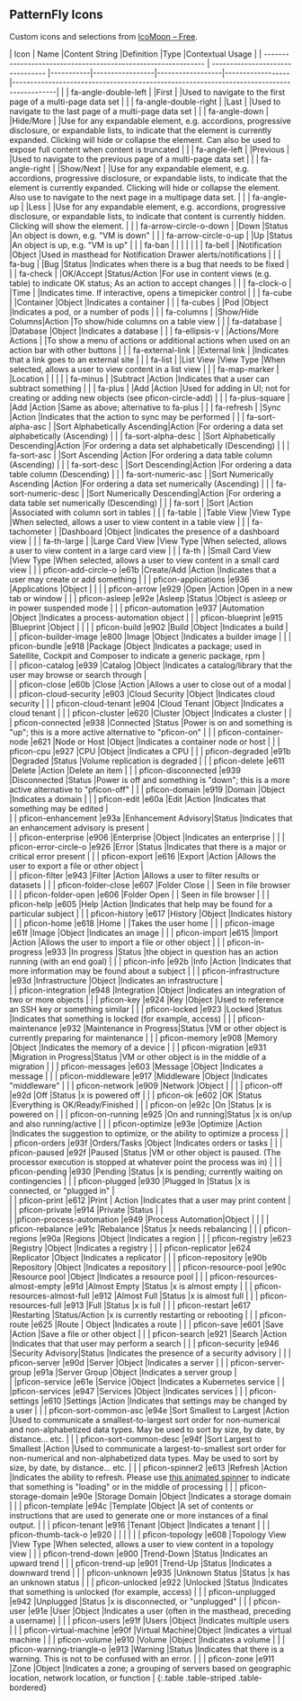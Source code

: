 ## PatternFly Icons

Custom icons and selections from [IcoMoon &#8211; Free](http://icomoon.io/#icons).

| Icon                                                          | Name                             |Content String    |Definition       |Type              |Contextual Usage                                                                          |
| ------------------------------------------------------------- | -------------------------------- |-----------|-----------------|------------------|------------------|------------------------------------------------------------------------------------------|
| <span class="fa fa-angle-double-left"></span>                 | fa-angle-double-left                        |              |First               |      |Used to navigate to the first page of a multi-page data set                                                                                          |
| <span class="fa fa-angle-double-right"></span>                | fa-angle-double-right                       |              |Last               |      |Used to navigate to the last page of a multi-page data set                                                                                           |
| <span class="fa fa-angle-down"></span>                        | fa-angle-down                               |              |Hide/More          |      |Use for any expandable element, e.g. accordions, progressive disclosure, or expandable lists, to indicate that the element is currently expanded. Clicking will hide or collapse the element. Can also be used to expose full content when content is truncated                                       |
| <span class="fa fa-angle-left"></span>                        | fa-angle-left                               |              |Previous               |      |Used to navigate to the previous page of a multi-page data set                                                                                          |
| <span class="fa fa-angle-right"></span>                       | fa-angle-right                              |              |Show/Next           |      |Use for any expandable element, e.g. accordions, progressive disclosure, or expandable lists, to indicate that the element is currently expanded. Clicking will hide or collapse the element. Also use to navigate to the next page in a multipage data set.                                          |
| <span class="fa fa-angle-up"></span>                          | fa-angle-up                                 |              |Less               |              |Use for any expandable element, e.g. accordions, progressive disclosure, or expandable lists, to indicate that content is currently hidden. Clicking will show the element.                                                                                         |
| <span class="fa fa-arrow-circle-o-down"></span>               | fa-arrow-circle-o-down                      |              |Down           |Status            |An object is down, e.g. "VM is down"                                                                         |
| <span class="fa fa-arrow-circle-o-up"></span>                 | fa-arrow-circle-o-up                        |              |Up             |Status            |An object is up, e.g. "VM is up"                                                                         |
| <span class="fa fa-ban"></span>                               | fa-ban                                      |              |               |                  |                                                                                          |
| <span class="fa fa-bell"></span>                              | fa-bell                                     |              |Notification               |Object                  |Used in masthead for Notification Drawer alerts/notifications                                                                                          |
| <span class="fa fa-bug"></span>                               | fa-bug                                      |              |Bug          |Status                  |Indicates when there is a bug that needs to be fixed                                                                                      |
| <span class="fa fa-check"></span>                             | fa-check                                    |              |OK/Accept             |Status/Action            |For use in content views (e.g. table) to indicate OK status; As an action to accept changes                                                     |
| <span class="fa fa-clock-o"></span>                           | fa-clock-o                                  |              |Time               |                  |Indicates time. If interactive, opens a timepicker control                                                                                          |
| <span class="fa fa-cube"></span>                              | fa-cube                                     |              |Container            |Object            |Indicates a container                                                                                          |
| <span class="fa fa-cubes"></span>                             | fa-cubes                                    |              |Pod      |Object            |Indicates a pod, or a number of pods                                                                                          |
| <span class="fa fa-columns"></span>                           | fa-columns                                  |              |Show/Hide Columns|Action         |To show/hide columns on a table view                                                      |
| <span class="fa fa-database"></span>                          | fa-database                                |              |Database         |Object             |Indicates a database                                                                                          |
| <span class="fa fa-ellipsis-v"></span>                        | fa-ellipsis-v                               |              |Actions/More Actions         |                  |To show a menu of actions or additional actions when used on an action bar with other buttons                                                                                         |
| <span class="fa fa-external-link"></span>                     | fa-external-link                            |              |External link  |                  |Indicates that a link goes to an external site                                            |
| <span class="fa fa-list"></span>                          | fa-list                                 |              |List View   |View Type         |When selected, allows a user to view content in a list view                                                                                          |
| <span class="fa fa-map-marker"></span>                        | fa-map-marker                               |              |Location       |                  |                                                                                          |
| <span class="fa fa-minus"></span>                             | fa-minus                                    |              |Subtract       |Action                  |Indicates that a user can subtract something                                                                                          |
| <span class="fa fa-plus"></span>                              | fa-plus                                     |              |Add            |Action                  |Used for adding in UI; not for creating or adding new objects (see pficon-circle-add)                                                                                  |
| <span class="fa fa-plus-square"></span>                       | fa-plus-square                              |              |Add               |Action                  |Same as above; alternative to fa-plus                                                                                          |
| <span class="fa fa-refresh"></span>                           | fa-refresh                                  |              |Sync        |Action            |Indicates that the action to sync may be performed                                                                                          |
| <span class="fa fa-sort-alpha-asc"></span>                    | fa-sort-alpha-asc                           |              |Sort Alphabetically Ascending|Action                  |For ordering a data set alphabetically (Ascending)                                                                                          |
| <span class="fa fa-sort-alpha-desc"></span>                   | fa-sort-alpha-desc                          |              |Sort Alphabetically Descending|Action                  |For ordering a data set alphabetically (Descending)                                                                                          |
| <span class="fa fa-sort-asc"></span>                          | fa-sort-asc                                 |              |Sort Ascending |Action                  |For ordering a data table column (Ascending)                                                                                          |
| <span class="fa fa-sort-desc"></span>                         | fa-sort-desc                                |              |Sort Descending|Action                  |For ordering a data table column (Descending)                                                                                          |
| <span class="fa fa-sort-numeric-asc"></span>                          | fa-sort-numeric-asc                                 |              |Sort Numerically Ascending |Action                  |For ordering a data set numerically (Ascending)                                                                                          |
| <span class="fa fa-sort-numeric-desc"></span>                         | fa-sort-numeric-desc                                |              |Sort Numerically  Descending|Action                  |For ordering a data table set numerically (Descending)                                                                                          |
| <span class="fa fa-sort"></span>                              | fa-sort                                     |              |Sort               |Action                  |Associated with column sort in tables                                                                                          |
| <span class="fa fa-table"></span>                             | fa-table                                    |              |Table View    |View Type                  |When selected, allows a user to view content in a table view                                                                                          |
| <span class="fa fa-tachometer"></span>                        | fa-tachometer                               |              |Dashboard      |Object                  |Indicates the presence of a dashboard view                                                                                          |
| <span class="fa fa-th-large"></span>                          | fa-th-large                                 |              |Large Card View    |View Type                  |When selected, allows a user to view content in a large card view                                                                                          |
| <span class="fa fa-th"></span>                                | fa-th                                       |              |Small Card View    |View Type                  |When selected, allows a user to view content in a small card view                                                                                          |
| <span class="pficon pficon-add-circle-o"></span>              | pficon-add-circle-o                         |e61b          |Create/Add     |Action            |Indicates that a user may create or add something                                                                                          |
| <span class="pficon pficon-applications"></span>              | pficon-applications                         |e936          |Applications   |Object            |                                                                                          |
| <span class="pficon pficon-arrow"></span>                     | pficon-arrow                                |e929          |Open               |Action                  |Open in a new tab or window                                                                                          |
| <span class="pficon pficon-asleep"></span>                    | pficon-asleep                               |e92e          |Asleep         |Status            |Object is asleep or in power suspended mode                                                   |
| <span class="pficon pficon-automation"></span>                | pficon-automation                           |e937          |Automation     |Object                  |Indicates a process-automation object                                                                                          |
| <span class="pficon pficon-blueprint"></span>                 | pficon-blueprint                            |e915          |Blueprint               |Object                  |                                                                                          |
| <span class="pficon pficon-build"></span>                     | pficon-build                                |e902          |Build               |Object                  |Indicates a build                                                                                      |
| <span class="pficon pficon-builder-image"></span>             | pficon-builder-image                        |e800          |Image          |Object            |Indicates a builder image                                                                                          |
| <span class="pficon pficon-bundle"></span>                    | pficon-bundle                               |e918          |Package               |Object                  |Indicates a package; used in Satellite, Cockpit and Composer to indicate a generic package, rpm                                                                                          |    
| <span class="pficon pficon-catalog"></span>                  | pficon-catalog                              |e939          |Catalog               |Object                                      |Indicates a catalog/library that the user may browse or search through                                                                                                                                |         
| <span class="pficon pficon-close"></span>                     | pficon-close                                |e60b          |Close          |Action            |Allows a user to close out of a modal                                                                                          |
| <span class="pficon pficon-cloud-security"></span>            | pficon-cloud-security                       |e903          |Cloud Security |Object            |Indicates cloud security                                                                                          |
| <span class="pficon pficon-cloud-tenant"></span>              | pficon-cloud-tenant                         |e904          |Cloud Tenant   |Object            |Indicates a cloud tenant                                                                                          |
| <span class="pficon pficon-cluster"></span>                   | pficon-cluster                              |e620          |Cluster        |Object            |Indicates a cluster                                                                                          |
| <span class="pficon pficon-connected"></span>                 | pficon-connected                            |e938          |Connected      |Status            |Power is on and something is "up"; this is a more active alternative to "pficon-on"       |
| <span class="pficon pficon-container-node"></span>            | pficon-container-node                       |e621          |Node or Host           |Object            |Indicates a container node or host                                      |
| <span class="pficon pficon-cpu"></span>                       | pficon-cpu                                  |e927          |CPU            |Object            |Indicates a CPU                                                                                          |
| <span class="pficon pficon-degraded"></span>                  | pficon-degraded                             |e91b          |Degraded               |Status                  |Volume replication is degraded                                                                                          |
| <span class="pficon pficon-delete"></span>                    | pficon-delete                               |e611          |Delete         |Action            |Delete an item                                                                                          |
| <span class="pficon pficon-disconnected"></span>              | pficon-disconnected                         |e939          |Disconnected   |Status            |Power is off and something is "down"; this is a more active alternative to "pficon-off"                                                    |
| <span class="pficon pficon-domain"></span>                    | pficon-domain                               |e919          |Domain               |Object                  |Indicates a domain                                                                                          |
| <span class="pficon pficon-edit"></span>                      | pficon-edit                                 |e60a          |Edit           |Action            |Indicates that something may be edited                                                                                          |   
| <span class="pficon-enhancement"></span>                              | pficon-enhancement                          |e93a          |Enhancement Advisory|Status                              |Indicates that an enhancement advisory is present         |                                                              
| <span class="pficon pficon-enterprise"></span>                | pficon-enterprise                           |e906          |Enterprise     |Object            |Indicates an enterprise                                                                                          |
| <span class="pficon pficon-error-circle-o"></span>            | pficon-error-circle-o                       |e926          |Error          |Status            |Indicates that there is a major or critical error present                                                                                          |
| <span class="pficon pficon-export"></span>                    | pficon-export                               |e616          |Export         |Action            |Allows the user to export a file or other object                                                                                          |                                 
| <span class="pficon pficon-filter"></span>                      | pficon-filter                                 |e943          |Filter               |Action                  |Allows a user to filter results or datasets                                                                                          |
| <span class="pficon pficon-folder-close"></span>              | pficon-folder-close                         |e607          |Folder Close   |                  | Seen in file browser                                                                     |
| <span class="pficon pficon-folder-open"></span>               | pficon-folder-open                          |e606          |Folder Open    |                  | Seen in file browser                                                                     |
| <span class="pficon pficon-help"></span>                      | pficon-help                                 |e605          |Help           |Action                  |Indicates that help may be found for a particular subject                                                                                        |
| <span class="pficon pficon-history"></span>                   | pficon-history                              |e617          |History               |Object                  |Indicates history                                                                                          |
| <span class="pficon pficon-home"></span>                      | pficon-home                                 |e618          |Home           |                  |Takes the user home                                                                                          |
| <span class="pficon pficon-image"></span>                     | pficon-image                                |e61f          |Image          |Object            |Indicates an image                                                                                          |
| <span class="pficon pficon-import"></span>                    | pficon-import                               |e615          |Import         |Action            |Allows the user to import a file or other object                                                                                          |
| <span class="pficon pficon-in-progress"></span>               | pficon-in-progress                          |e933          |In progress    |Status            |the object in question has an action running (with an end goal)                                                |
| <span class="pficon pficon-info"></span>                      | pficon-info                                 |e92b          |Info           |Action                  |Indicates that more information may be found about a subject                                                                                          |
| <span class="pficon pficon-infrastructure"></span>            | pficon-infrastructure                       |e93d          |Infrastructure |Object                  |Indicates an infrastructure                                             |                      
| <span class="pficon pficon-integration"></span>            | pficon-integration                       |e948          |Integration  |Object                  |Indicates an integration of two or more objects                                           |
| <span class="pficon pficon-key"></span>                       | pficon-key                                  |e924          |Key               |Object                  |Used to reference an SSH key or something similar                                                                                           |
| <span class="pficon pficon-locked"></span>                    | pficon-locked                               |e923          |Locked               |Status                  |Indicates that something is locked (for example, access)                                                                                          |
| <span class="pficon pficon-maintenance"></span>               | pficon-maintenance                          |e932          |Maintenance in Progress|Status    |VM or other object is currently preparing for maintenance                                                 |
| <span class="pficon pficon-memory"></span>                    | pficon-memory                               |e908          |Memory         |Object            |Indicates the memory of a device                                                                                          |
| <span class="pficon pficon-migration"></span>                 | pficon-migration                            |e931          |Migration in Progress|Status      |VM or other object is in the middle of a migration                                                        |
| <span class="pficon pficon-messages"></span>                  | pficon-messages                             |e603          |Message               |Object                  |Indicates a message                                                                                          |
| <span class="pficon pficon-middleware"></span>                | pficon-middleware                           |e917          |Middleware     |Object                  |Indicates "middleware"                                                                                          |
| <span class="pficon pficon-network"></span>                   | pficon-network                              |e909          |Network        |Object            |                                                                                          |
| <span class="pficon pficon-off"></span>                       | pficon-off                                  |e92d          |Off            |Status            |x is powered off                                                                          |
| <span class="pficon pficon-ok"></span>                        | pficon-ok                                   |e602          |OK             |Status            |Everything is OK/Ready/Finished                                                                                          |
| <span class="pficon pficon-on"></span>                        | pficon-on                                   |e92c          |On             |Status            |x is powered on                                                                           |
| <span class="pficon pficon-on-running"></span>                | pficon-on-running                           |e925          |On and running|Status           |x is on/up and also running/active                                                        |
| <span class="pficon pficon-optimize"></span>                  | pficon-optimize                             |e93e          |Optimize       |Action                  |Indicates the suggestion to optimize, or the ability to optimize a process                                                                                          |
| <span class="pficon pficon-orders"></span>                    | pficon-orders                               |e93f          |Orders/Tasks  |Object                  |Indicates orders or tasks                                                                                          |
| <span class="pficon pficon-paused"></span>                    | pficon-paused                               |e92f          |Paused         |Status            |VM or other object is paused. (The processor execution is stopped at whatever point the process was in)                            |
| <span class="pficon pficon-pending"></span>                   | pficon-pending                              |e930          |Pending        |Status            |x is pending; currently waiting on contingencies                                          |
| <span class="pficon pficon-plugged"></span>                   | pficon-plugged                              |e930          |Plugged In     |Status            |x is connected, or "plugged in"                                |                            
| <span class="pficon pficon-print"></span>                     | pficon-print                                |e612          |Print          | Action           |Indicates that a user may print content                                                                                          |
| <span class="pficon pficon-private"></span>                   | pficon-private                              |e914          |Private               |Status                  |                                                                                          |                                   
| <span class="pficon pficon-process-automation"></span>        |pficon-process-automation                    |e949          |Process Automation|Object                  |                                                                                          |
| <span class="pficon pficon-rebalance"></span>                 | pficon-rebalance                            |e91c          |Rebalance               |Status                  |x needs rebalancing                                                                                          |
| <span class="pficon pficon-regions"></span>                   | pficon-regions                              |e90a          |Regions               |Object                  |Indicates a region                                                                                          |
| <span class="pficon pficon-registry"></span>                  | pficon-registry                             |e623          |Registry       |Object            |Indicates a registry                                                                                          |
| <span class="pficon pficon-replicator"></span>                | pficon-replicator                           |e624          |Replicator     |Object            |Indicates a replicator                                                                                          |
| <span class="pficon pficon-repository"></span>                | pficon-repository                           |e90b          |Repository     |Object            |Indicates a repository                                                                                          |
| <span class="pficon pficon-resource-pool"></span>             | pficon-resource-pool                        |e90c          |Resource pool  |Object            |Indicates a resource pool                                                                                          |
| <span class="pficon pficon-resources-almost-empty"></span>    | pficon-resources-almost-empty               |e91d          |Almost Empty               |Status                  |x is almost empty                                                                                           |
| <span class="pficon pficon-resources-almost-full"></span>     | pficon-resources-almost-full                |e912          |Almost Full               |Status                  |x is almost full                                                                                          |
| <span class="pficon pficon-resources-full"></span>            | pficon-resources-full                       |e913          |Full               |Status                  |x is full                                                                                          |
| <span class="pficon pficon-restart"></span>                   | pficon-restart                              |e617          |Restarting     |Status/Action            |x is currently restarting or rebooting                                                    |
| <span class="pficon pficon-route"></span>                     | pficon-route                                |e625          |Route          | Object           |Indicates a route                                                                                          |
| <span class="pficon pficon-save"></span>                      | pficon-save                                 |e601          |Save               |Action                  |Save a file or other object                                                                                          |
| <span class="pficon pficon-search"></span>                    | pficon-search                               |e921          |Search               |Action                  |Indicates that that user may perform a search                                                                                          |
| <span class="pficon pficon-security"></span>                  | pficon-security                             |e946          |Security Advisory|Status                  |Indicates the presence of a security advisory                                                                                          |
| <span class="pficon pficon-server"></span>                    | pficon-server                               |e90d          |Server         |Object            |Indicates a server                                                                                          |
| <span class="pficon pficon-server-group"></span>              | pficon-server-group                         |e91a          |Server Group               |Object                  |Indicates a server group                                                                                          |                                         
| <span class="pficon pficon-service"></span>                  |pficon-service                       |e61e          |Service               |Object                  |Indicates a Kubernetes service                                                                                                                                               |
| <span class="pficon pficon-services"></span>                  |pficon-services                       |e947          |Services               |Object                  |Indicates services                                                                                                                                              |
| <span class="pficon pficon-settings"></span>                  | pficon-settings                             |e610          |Settings               |Action                  |Indicates that settings may be changed by a user                                                                                          |
| <span class="pficon pficon-sort-common-asc"></span>                   | pficon-sort-common-asc                     |e94e          |Sort Smallest to Largest               |Action                  |Used to communicate a smallest-to-largest sort order for non-numerical and non-alphabetized data types. May be used to sort by size, by date, by distance... etc.                                                                                         |
| <span class="pficon pficon-sort-common-desc"></span>                   | pficon-sort-common-desc                    |e94f          |Sort Largest to Smallest               |Action                  |Used to communicate a largest-to-smallest sort order for non-numerical and non-alphabetized data types. May be used to sort by size, by date, by distance... etc.                                                                                          |
| <span class="pficon pficon-spinner2"></span>                   | pficon-spinner2                              |e613          |Refresh               |Action                  |Indicates the ability to refresh. Please use [this animated spinner](http://www.patternfly.org/pattern-library/widgets/#spinner) to indicate that something is "loading" or in the middle of processing                                                                                          |
| <span class="pficon pficon-storage-domain"></span>            | pficon-storage-domain                       |e90e          |Storage Domain            |Object                  |Indicates a storage domain                                                                                          |
| <span class="pficon pficon-template"></span>                    | pficon-template                              |e94c          |Template               |Object                  |A set of contents or instructions that are used to generate one or more instances of a final output.                                                                                          |
| <span class="pficon pficon-tenant"></span>                    | pficon-tenant                               |e916          |Tenant               |Object                  |Indicates a tenant                                                                                          |
| <span class="pficon pficon-thumb-tack-o"></span>              | pficon-thumb-tack-o                         |e920          |               |                  |                                                                                          |
| <span class="pficon pficon-topology"></span>                  | pficon-topology                             |e608          |Topology View  |View Type         |When selected, allows a user to view content in a topology view                                                                                          |
| <span class="pficon pficon-trend-down"></span>                | pficon-trend-down                           |e900          |Trend-Down               |Status                  |Indicates an upward trend                                                                                          |
| <span class="pficon pficon-trend-up"></span>                  | pficon-trend-up                             |e901          |Trend-Up               |Status                  |Indicates a downward trend                                                                                          |
| <span class="pficon pficon-unknown"></span>                   | pficon-unknown                              |e935          |Unknown Status |Status            |x has an unknown status                                                                   |
| <span class="pficon pficon-unlocked"></span>                  | pficon-unlocked                             |e922          |Unlocked               |Status                  |Indicates that something is unlocked (for example, access)                                                                                          |
| <span class="pficon pficon-unplugged"></span>                 | pficon-unplugged                            |e942          |Unplugged      |Status            |x is disconnected, or "unplugged"                                                         |
| <span class="pficon pficon-user"></span>                      | pficon-user                                 |e91e          |User           |Object            |Indicates a user (often in the masthead, preceding a username)                                                                                          |
| <span class="pficon pficon-users"></span>                     | pficon-users                                |e91f          |Users          |Object            |Indicates multiple users                                                                                          |
| <span class="pficon pficon-virtual-machine"></span>           | pficon-virtual-machine                      |e90f          |Virtual Machine|Object            |Indicates a virtual machine                                                                                          |
| <span class="pficon pficon-volume"></span>                    | pficon-volume                               |e910          |Volume               |Object                  |Indicates a volume                                                                                          |
| <span class="pficon pficon-warning-triangle-o"></span>        | pficon-warning-triangle-o                   |e913          |Warning        |Status            |Indicates that there is a warning. This is not to be confused with an error.                                                                                         |
| <span class="pficon pficon-zone"></span>                      | pficon-zone                                 |e911          |Zone               |Object                  |Indicates a zone; a grouping of servers based on geographic location, network location, or function |
{:.table .table-striped .table-bordered}                                                                                         
